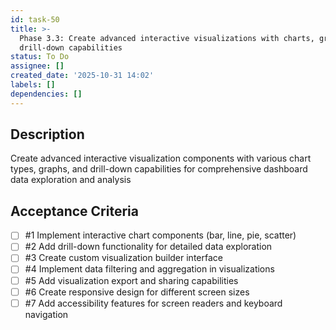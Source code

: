 ```yaml
---
id: task-50
title: >-
  Phase 3.3: Create advanced interactive visualizations with charts, graphs, and
  drill-down capabilities
status: To Do
assignee: []
created_date: '2025-10-31 14:02'
labels: []
dependencies: []
---
```


## Description

<!-- SECTION:DESCRIPTION:BEGIN -->
Create advanced interactive visualization components with various chart types, graphs, and drill-down capabilities for comprehensive dashboard data exploration and analysis
<!-- SECTION:DESCRIPTION:END -->

## Acceptance Criteria
<!-- AC:BEGIN -->
- [ ] #1 Implement interactive chart components (bar, line, pie, scatter)
- [ ] #2 Add drill-down functionality for detailed data exploration
- [ ] #3 Create custom visualization builder interface
- [ ] #4 Implement data filtering and aggregation in visualizations
- [ ] #5 Add visualization export and sharing capabilities
- [ ] #6 Create responsive design for different screen sizes
- [ ] #7 Add accessibility features for screen readers and keyboard navigation
<!-- AC:END -->

